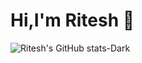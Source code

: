 # Hi,I'm Ritesh 👋
![Ritesh's GitHub stats-Dark](https://github-readme-stats.vercel.app/api?username=Ritesh-sudo&show_icons=true&theme=dark#gh-dark-mode-only)

